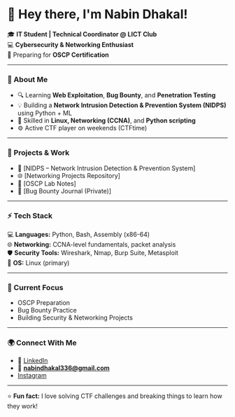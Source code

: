 # 👋 Hey there, I'm Nabin Dhakal!

🎓 **IT Student | Technical Coordinator @ LICT Club**  
💻 **Cybersecurity & Networking Enthusiast**  
🔐 Preparing for **OSCP Certification**

---

### 🧠 About Me
- 🔍 Learning **Web Exploitation**, **Bug Bounty**, and **Penetration Testing**  
- 💡 Building a **Network Intrusion Detection & Prevention System (NIDPS)** using Python + ML  
- 🧰 Skilled in **Linux, Networking (CCNA)**, and **Python scripting**  
- ⚙️ Active CTF player on weekends (CTFtime)

---

### 🚀 Projects & Work
- 🧩 [NIDPS – Network Intrusion Detection & Prevention System]
- 🌐 [Networking Projects Repository]
- 📘 [OSCP Lab Notes]
- 🐞 [Bug Bounty Journal (Private)]

---

### ⚡ Tech Stack
💻 **Languages:** Python, Bash, Assembly (x86-64)  
🌐 **Networking:** CCNA-level fundamentals, packet analysis  
🛡️ **Security Tools:** Wireshark, Nmap, Burp Suite, Metasploit  
🐧 **OS:** Linux (primary)  

---

### 🌱 Current Focus
- OSCP Preparation
- Bug Bounty Practice
- Building Security & Networking Projects

---

### 🌍 Connect With Me
- 💼 [LinkedIn](https://www.linkedin.com/in/nabin-dhakal10/)  
- 📧 **nabindhakal336@gmail.com**
- [Instagram](https://www.instagram.com/nabiniverse)
  
---

⭐ **Fun fact:** I love solving CTF challenges and breaking things to learn how they work!
